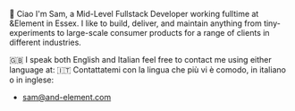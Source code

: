 👋 Ciao I'm Sam, a Mid-Level Fullstack Developer working fulltime at &Element in Essex. I like to build, deliver, and maintain anything from tiny-experiments to large-scale consumer products for a range of clients in different industries.

🇬🇧 I speak both English and Italian feel free to contact me using either language at: 
🇮🇹 Contattatemi con la lingua che più vi è comodo, in italiano o in inglese:
- sam@and-element.com





